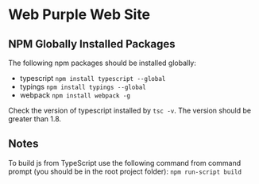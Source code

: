Web Purple Web Site
============

NPM Globally Installed Packages
------------

The following npm packages should be installed globally:
* typescript ```npm install typescript --global```
* typings ```npm install typings --global```
* webpack ```npm install webpack -g```

Check the version of typescript installed by ```tsc -v```. The version should be greater than 1.8.

Notes
-------------
To build js from TypeScript use the following command from command prompt (you should be in the root project folder):
```npm run-script build```